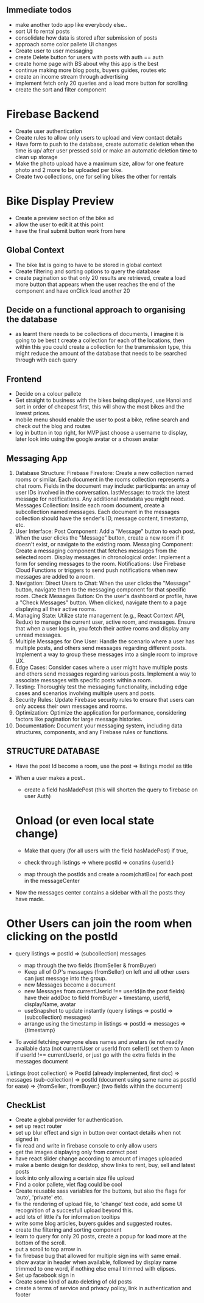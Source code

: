 ## Immediate todos
- make another todo app like everybody else..
- sort UI fo rental posts
- consolidate how data is stored after submission of posts
- approach some color pallete Ui changes
- Create user to user messaging
- create Delete button for users with posts with auth == auth
- create home page with BS about why this app is the best
- continue making more blog posts, buyers guides, routes etc
- create an income stream through advertising
- implement fetch only 20 queries and a load more button for scrolling
- create the sort and filter component

# Firebase Backend
- Create user authentication
- Create rules to allow only users to upload and view contact details
- Have form to push to the database, create automatic deletion when the time is up/ after user pressed sold or make an automatic deletion time to clean up storage
- Make the photo upload have a maximum size, allow for one feature photo and 2 more to be uploaded per bike.
- Create two collections, one for selling bikes the other for rentals

# Bike Display Preview
- Create a preview section of the bike ad
- allow the user to edit it at this point
- have the final submit button work from here

## Global Context
- The bike list is going to have to be stored in global context
- Create filtering and sorting options to query the database
- create pagination so that only 20 results are retrieved, create a load more button that appears when the user reaches the end of the component and have onClick load another 20

## Decide on a functional approach to organising the database
- as learnt there needs to be collections of documents, I imagine it is going to be best t create a collection for each of the locations, then within this you could create a collection for the transmission type, this might reduce the amount of the database that needs to be searched through with each query

## Frontend
- Decide on a colour pallete
- Get straight to business with the bikes being displayed, use Hanoi and sort in order of cheapest first, this will show the most bikes and the lowest prices.
- mobile menu should enable the user to post a bike, refine search and check out the blog and routes
- log in button in top right, for MVP just choose a username to display, later look into using the google avatar or a chosen avatar


## Messaging App
1. Database Structure:
Firebase Firestore:
Create a new collection named rooms or similar.
Each document in the rooms collection represents a chat room.
Fields in the document may include:
participants: an array of user IDs involved in the conversation.
lastMessage: to track the latest message for notifications.
Any additional metadata you might need.
Messages Collection:
Inside each room document, create a subcollection named messages.
Each document in the messages collection should have the sender's ID, message content, timestamp, etc.
2. User Interface:
Post Component:
Add a "Message" button to each post.
When the user clicks the "Message" button, create a new room if it doesn't exist, or navigate to the existing room.
Messaging Component:
Create a messaging component that fetches messages from the selected room.
Display messages in chronological order.
Implement a form for sending messages to the room.
Notifications:
Use Firebase Cloud Functions or triggers to send push notifications when new messages are added to a room.
3. Navigation:
Direct Users to Chat:
When the user clicks the "Message" button, navigate them to the messaging component for that specific room.
Check Messages Button:
On the user's dashboard or profile, have a "Check Messages" button.
When clicked, navigate them to a page displaying all their active rooms.
4. Managing State:
Utilize state management (e.g., React Context API, Redux) to manage the current user, active room, and messages.
Ensure that when a user logs in, you fetch their active rooms and display any unread messages.
5. Multiple Messages for One User:
Handle the scenario where a user has multiple posts, and others send messages regarding different posts.
Implement a way to group these messages into a single room to improve UX.
6. Edge Cases:
Consider cases where a user might have multiple posts and others send messages regarding various posts.
Implement a way to associate messages with specific posts within a room.
7. Testing:
Thoroughly test the messaging functionality, including edge cases and scenarios involving multiple users and posts.
8. Security Rules:
Update Firebase security rules to ensure that users can only access their own messages and rooms.
9. Optimization:
Optimize the application for performance, considering factors like pagination for large message histories.
10. Documentation:
Document your messaging system, including data structures, components, and any Firebase rules or functions.


## STRUCTURE DATABASE
- Have the post Id become a room, use the post => listings.model as title

- When a user makes a post..
    - create a field hasMadePost (this will shorten the query to firebase on user Auth)

   # Onload (or even local state change)
    - Make that query (for all users with the field hasMadePost)
     if true, 
    - check through listings => where postId =>  conatins {userId:}
    
    - map through the postIds and create a room(chatBox) for each post in the messageCenter

- Now the messages center contains a sidebar with all the posts they have made.

# Other Users can join the room when clicking on the postId
- query listings => postId => (subcollection) messages
    - map through the two fields (fromSeller & fromBuyer)
    - Keep all of O.P's messages (fromSeller) on left and all other users can just message into the group.
    - new Messages become a document
    - new Messages from currentUserId !== userId(in the post fields) have their addDoc to field fromBuyer + timestamp, userId, displayName, avatar
    - useSnapshot to update instantly (query listings => postId => (subcollection) messages)
    - arrange using the timestamp in listings => postId => messages => {timestamp} 

- To avoid fetching everyone elses names and avatars (ie not readily available data (not currentUser or userId from seller)) set them to Anon if userId !== currentUserId, or just go with the extra fields in the messages document

Listings (root collection) => 
PostId (already implemented, first doc) => 
messages (sub-collection) =>
postId (document using same name as postId for ease) =>
{fromSeller:, fromBuyer:} (two fields within the document)


## CheckList
- Create a global provider for authentication.
- set up react router
- set up blur effect and sign in button over contact details when not signed in
- fix read and write in firebase console to only allow users
- get the images displaying only from correct post
- have react slider change according to amount of images uploaded
- make a bento design for desktop, show links to rent, buy, sell and latest posts
- look into only allowing a certain size file upload
- Find a color pallete, viet flag could be cool
- Create reusable sass variables for the buttons, but also the flags for 'auto', 'private' etc.
- fix the rendering of upload file, to 'change' text code, add some UI recognition of a succesfull upload beyond this.
- add lots of little i's for information tooltips
- write some blog articles, buyers guides and suggested routes.
- create the filtering and sorting component
- learn to query for only 20 posts, create a popup for load more at the bottom of the scroll.
- put a scroll to top arrow in.
- fix firebase bug that allowed for multiple sign ins with same email.
- show avatar in header when available, followed by display name trimmed to one word, if nothing else email trimmed with elipses.
- Set up facebook sign in
- Create some kind of auto deleting of old posts
- create a terms of service and privacy policy, link in authentication and footer